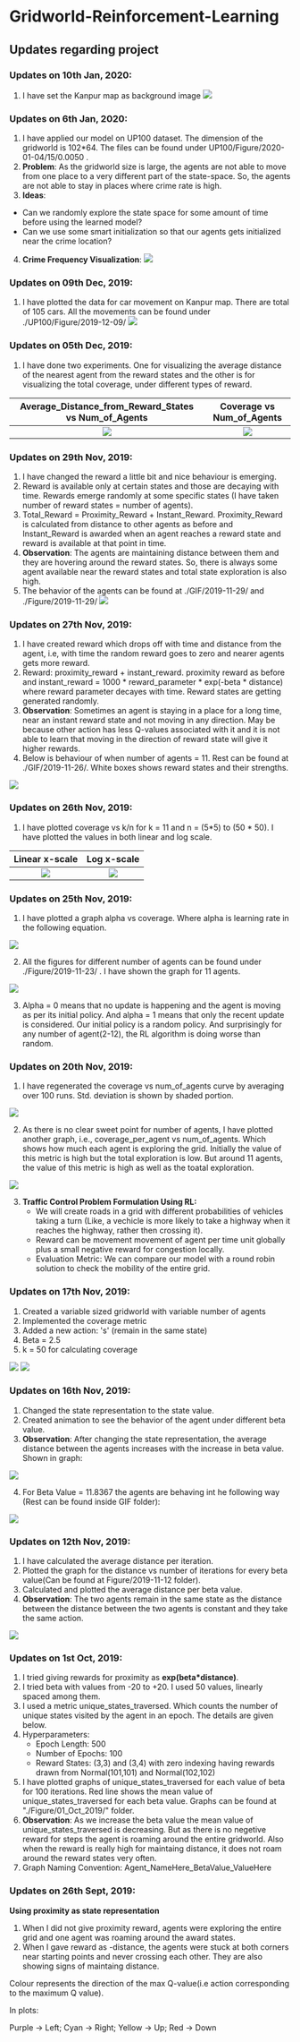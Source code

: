 # Gridworld-Reinforcement-Learning
## Updates regarding project

### Updates on 10th Jan, 2020:
1. I have set the Kanpur map as background image
  ![](./UP100/Figure/2020-01-09/15/0.0050/0001.png)

### Updates on 6th Jan, 2020:
1. I have applied our model on UP100 dataset. The dimension of the gridworld is 102*64. The files can be found under UP100/Figure/2020-01-04/15/0.0050 .
2. **Problem**: As the gridworld size is large, the agents are not able to move from one place to a very different part of the state-space. So, the agents are not able to stay in places where crime rate is high. 
3. **Ideas**: 
  *  Can we randomly explore the state space for some amount of time before using the learned model?
  *  Can we use some smart initialization so that our agents gets initialized near the crime location? 
4. **Crime Frequency Visualization**:
  ![](./UP100/Figure/2020-01-04/CrimeFrequency.png)


### Updates on 09th Dec, 2019:
1. I have plotted the data for car movement on Kanpur map. There are total of 105 cars. All the movements can be found under ./UP100/Figure/2019-12-09/
![](./UP100/Figure/2019-12-09/Agent_KNC0455.png)



### Updates on 05th Dec, 2019:
1. I have done two experiments. One for visualizing the average distance of the nearest agent from the reward states and the other is for visualizing the total coverage, under different types of reward.

Average_Distance_from_Reward_States vs Num_of_Agents            |  Coverage vs Num_of_Agents
:-------------------------:|:-------------------------:
![](./Figure/2019-12-05/Average_Distance_from_Reward_States_vs_numAgents_proximity_instant_reward.png)  |  ![](./Figure/2019-12-05/coverage_vs_numAgents.png)


### Updates on 29th Nov, 2019:
1. I have changed the reward a little bit and nice behaviour is emerging. 
2. Reward is available only at certain states and those are decaying with time. Rewards emerge randomly at some specific states (I have taken number of reward states = number of agents).
3. Total_Reward = Proximity_Reward + Instant_Reward. Proximity_Reward is calculated from distance to other agents as before and Instant_Reward is awarded when an agent reaches a reward state and reward is available at that point in time.
4. **Observation**: The agents are maintaining distance between them and they are hovering around the reward states. So, there is always some agent available near the reward states and total state exploration is also high.
5. The behavior of the agents can be found at ./GIF/2019-11-29/ and ./Figure/2019-11-29/
![](./GIF/2019-11-29/8/0.5000.gif)




### Updates on 27th Nov, 2019:
1. I have created reward which drops off with time and distance from the agent, i.e, with time the random reward goes to zero and nearer agents gets more reward.
2. Reward: proximity_reward + instant_reward. proximity reward as before and instant_reward = 1000 * reward_parameter * exp(-beta * distance) where reward parameter decayes with time. Reward states are getting generated randomly.
3. **Observation**: Sometimes an agent is staying in a place for a long time, near an instant reward state and not moving in any direction. May be because other action has less Q-values associated with it and it is not able to learn that moving in the direction of reward state will give it higher rewards. 
4. Below is behaviour of when number of agents = 11. Rest can be found at ./GIF/2019-11-26/. White boxes shows reward states and their strengths.

![](./GIF/2019-11-26/11/0.5000.gif)




### Updates on 26th Nov, 2019:
1. I have plotted coverage vs k/n for k = 11 and n = (5*5) to (50 * 50). I have plotted the values in both linear and log scale.

Linear x-scale             |  Log x-scale
:-------------------------:|:-------------------------:
![](./Figure/2019-11-25/coverage_vs_k_by_n.png)  |  ![](./Figure/2019-11-25/coverage_vs_k_by_n_logScale.png)



### Updates on 25th Nov, 2019:
1. I have plotted a graph alpha vs coverage. Where alpha is learning rate in the following equation.

![](./Figure/Q_Learning.png)

2. All the figures for different number of agents can be found under ./Figure/2019-11-23/ . I have shown the graph for 11 agents.

![](./Figure/2019-11-23/11/coverage_vs_alpha.png)

3.  Alpha = 0 means that no update is happening and the agent is moving as per its initial policy. And alpha = 1 means that only the recent update is considered. Our initial policy is a random policy. And surprisingly for any number of agent(2-12), the RL algorithm is doing worse than random.



### Updates on 20th Nov, 2019:
1. I have regenerated the coverage vs num_of_agents curve by averaging over 100 runs. Std. deviation is shown by shaded portion.

![](./Figure/2019-11-20/coverage_vs_numAgents.png)

2. As there is no clear sweet point for number of agents, I have plotted another graph, i.e., coverage_per_agent vs num_of_agents. Which shows how much each agent is exploring the grid. Initially the value of this metric is high but the total exploration is low. But around 11 agents, the value of this metric is high as well as the toatal exploration.

![](./Figure/2019-11-20/coverage_per_agent_vs_numAgents.png)

3. **Traffic Control Problem Formulation Using  RL:**
   * We will create roads in a grid with different probabilities of vehicles taking a turn (Like, a vechicle is more likely to take a highway when it reaches the highway, rather then crossing it).
   * Reward can be movement movement of agent per time unit globally plus a small negative reward for congestion locally.
   * Evaluation Metric: We can compare our model with a round robin solution to check the mobility of the entire grid.

### Updates on 17th Nov, 2019:
1. Created a variable sized gridworld with variable number of agents
2. Implemented the coverage metric
3. Added a new action: 's' (remain in the same state)
4. Beta = 2.5
5. k = 50 for calculating coverage

![](./Figure/2019-11-17/CoverageVsNumOfAgents.png)   ![](./GIF/2019-11-17/6/2.5000.gif)

### Updates on 16th Nov, 2019:

1. Changed the state representation to the state value.
2. Created animation to see the behavior of the agent under different beta value.
3. **Observation**: After changing the state representation, the average distance between the agents increases with the increase in beta value. Shown in graph:

![](./Figure/2019-11-16/Average_Distance_per_Beta_Value.png)

4. For Beta Value = 11.8367 the agents are behaving int he following way (Rest can be found inside GIF folder):

![](./GIF/2019-11-16/11.8367.gif)




### Updates on 12th Nov, 2019:

1. I have calculated the average distance per iteration.
2. Plotted the graph for the distance vs number of iterations for every beta value(Can be found at Figure/2019-11-12 folder).
3. Calculated and plotted the average distance per beta value.
4. **Observation**: The two agents remain in the same state as the distance between the distance between the two agents is constant and they take the same action.

![](./Figure/2019-11-12/Average_Distance_per_Beta_Value.png)




### Updates on 1st Oct, 2019:

1. I tried giving rewards for proximity as **exp(beta\*distance)**.
2. I tried beta with values from -20 to +20. I used 50 values, linearly spaced among them.
3. I used a metric unique_states_traversed. Which counts the number of unique states visited by the agent in an epoch. The details are given below.
4. Hyperparameters:
    *  Epoch Length: 500
    *  Number of Epochs: 100
    *  Reward States: (3,3) and (3,4) with zero indexing having rewards drawn from Normal(101,101) and Normal(102,102)
5. I have plotted graphs of unique_states_traversed for each value of beta for 100 iterations. Red line shows the mean value of unique_states_traversed for each beta value. Graphs can be found at "./Figure/01_Oct_2019/" folder.
6. **Observation**: As we increase the beta value the mean value of unique_states_traversed is decreasing. But as there is no negetive reward for steps the agent is roaming around the entire gridworld. Also when the reward is really high for maintaing distance, it does not roam around the reward states very often.
7. Graph Naming Convention: Agent_NameHere_BetaValue_ValueHere




### Updates on 26th Sept, 2019:

**Using proximity as state representation**
1. When I did not give proximity reward, agents were exploring the entire grid and one agent was roaming around the award states.
2. When I gave reward as -distance, the agents were stuck at both corners near starting points and never crossing each other. They are also showing signs of maintaing distance.

Colour represents the direction of the max Q-value(i.e action corresponding to the maximum Q value). 

In plots:

Purple -> Left;  Cyan -> Right;  Yellow -> Up; Red -> Down


